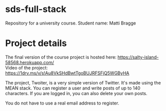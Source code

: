 # sds-full-stack
Repository for a university course. Student name: Matti Bragge

# Project details
The final version of the course project is hosted here: https://salty-island-58568.herokuapp.com/ <br>
Video of the project: https://1drv.ms/v/s!Au8VkSHdBwtTgoBUJRFSFjQ5WGByHA

The project, Twoiter, is a very simple version of Twitter. It's made using the MEAN stack.
You can register a user and write posts of up to 140 characters. If you are logged in, you can also delete your own posts. 

You do not have to use a real email address to register.
